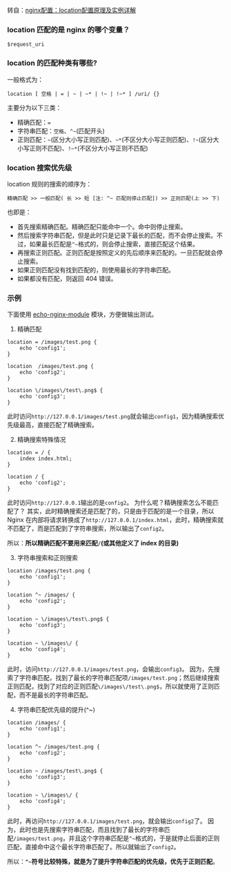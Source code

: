 转自：[nginx配置：location配置原理及实例详解](http://www.cnblogs.com/sunkeydev/p/5225051.html)

### location 匹配的是 nginx 的哪个变量？
`$request_uri`


### location 的匹配种类有哪些?
一般格式为：

```nginx
location [ 空格 | = | ~ | ~* | !~ | !~* ] /uri/ {}
```
主要分为以下三类：

* 精确匹配：`=`
* 字符串匹配：`空格`、`^~`(匹配开头)
* 正则匹配：`~`(区分大小写正则匹配)、`~*`(不区分大小写正则匹配)、`!~`(区分大小写正则不匹配)、`!~*`(不区分大小写正则不匹配)


### location 搜索优先级
location 规则的搜索的顺序为：

```
精确匹配 >> 一般匹配( 长 >> 短 [注: ^~ 匹配则停止匹配]) >> 正则匹配(上 >> 下)
```

也即是：

- 首先搜索精确匹配。精确匹配只能命中一个。命中则停止搜索。
- 然后搜索字符串匹配，但是此时只是记录下最长的匹配，而不会停止搜索。不过，如果最长匹配是`^~`格式的，则会停止搜索，直接匹配这个结果。
- 再搜索正则匹配。正则匹配是按照定义的先后顺序来匹配的。一旦匹配就会停止搜索。
- 如果正则匹配没有找到匹配的，则使用最长的字符串匹配。
- 如果都没有匹配，则返回 404 错误。


### 示例
下面使用 [echo-nginx-module](https://github.com/openresty/echo-nginx-module) 模块，方便做输出测试。

1. 精确匹配

```nginx
location = /images/test.png {
    echo 'config1';
}

location  /images/test.png {
    echo 'config2';
}

location \/images\/test\.png$ {
    echo 'config3';
}
```

此时访问`http://127.0.0.1/images/test.png`就会输出`config1`，因为精确搜索优先级最高，直接匹配了精确搜索。

2. 精确搜索特殊情况

```nginx
location = / {
    index index.html;
}

location / {
    echo 'config2';
}
```

此时访问`http://127.0.0.1`输出的是`config2`。
为什么呢？精确搜索怎么不能匹配了？
其实，此时精确搜索还是匹配了的，只是由于匹配的是一个目录，所以 Nginx 在内部将请求转换成了`http://127.0.0.1/index.html`，此时，精确搜索就不匹配了，而是匹配到了字符串搜索，所以输出了`config2`。

所以：**所以精确匹配不要用来匹配`/`(或其他定义了 index 的目录)**

3. 字符串搜索和正则搜索

```nginx
location /images/test.png {
    echo 'config1';
}

location ^~ /images/ {
    echo 'config2';
}

location ~ \/images\/test\.png$ {
    echo 'config3';
}

location ~ \/images\/ {
    echo 'config4';
}
```

此时，访问`http://127.0.0.1/images/test.png`，会输出`config3`。
因为，先搜索了字符串匹配，找到了最长的字符串匹配项`/images/test.png`；然后继续搜索正则匹配，找到了对应的正则匹配`\/images\/test\.png$`，所以就使用了正则匹配，而不是最长的字符串匹配。

4. 字符串匹配优先级的提升(^~)

```nginx
location /images/ {
    echo 'config1';
}

location ^~ /images/test.png {
    echo 'config2';
}

location ~ /images/test\.png$ {
    echo 'config3';
}

location ~ \/images\/ {
    echo 'config4';
}
```

此时，再访问`http://127.0.0.1/images/test.png`，就会输出`config2`了。
因为，此时也是先搜索字符串匹配，而且找到了最长的字符串匹配`/images/test.png`，并且这个字符串匹配是`^~`格式的，于是就停止后面的正则匹配，直接命中这个最长字符串匹配了。所以就输出了`config2`。

所以：**`^~`符号比较特殊，就是为了提升字符串匹配的优先级，优先于正则匹配**。




